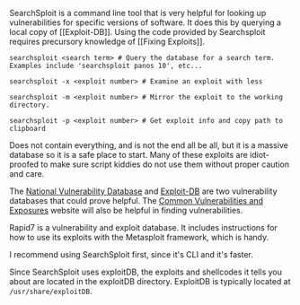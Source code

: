 SearchSploit is a command line tool that is very helpful for looking up vulnerabilities for specific versions of software. It does this by querying a local copy of [[Exploit-DB]]. Using the code provided by Searchsploit requires precursory knowledge of [[Fixing Exploits]]. 

```shell
searchsploit <search term> # Query the database for a search term. Examples include 'searchsploit panos 10', etc...

searchsploit -x <exploit number> # Examine an exploit with less

searchsploit -m <exploit number> # Mirror the exploit to the working directory.

searchsploit -p <exploit number> # Get exploit info and copy path to clipboard
```

Does not contain everything, and is not the end all be all, but it is a massive database so it is a safe place to start. Many of these exploits are idiot-proofed to make sure script kiddies do not use them without proper caution and care. 

The [National Vulnerability Database](https://nvd.nist.gov/vuln) and [Exploit-DB](https://exploit-db.com/) are two vulnerability databases that could prove helpful. The [Common Vulnerabilities and Exposures](https://www.cve.org/) website will also be helpful in finding vulnerabilities. 

Rapid7 is a vulnerability and exploit database. It includes instructions for how to use its exploits with the Metasploit framework, which is handy. 

I recommend using SearchSploit first, since it's CLI and it's faster. 

Since SearchSploit uses exploitDB, the exploits and shellcodes it tells you about are located in the exploitDB directory. ExploitDB is typically located at `/usr/share/exploitDB`.
